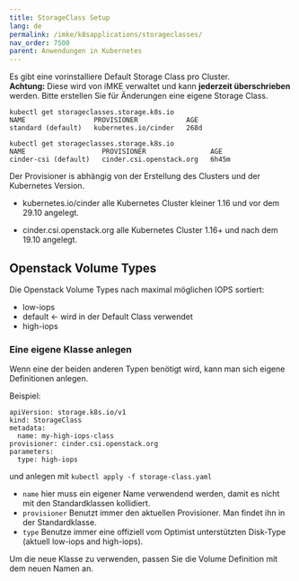 ```yaml
---
title: StorageClass Setup
lang: de
permalink: /imke/k8sapplications/storageclasses/
nav_order: 7500
parent: Anwendungen in Kubernetes
---
```

<!-- LTeX:  language=de-DE -->

Es gibt eine vorinstalliere Default Storage Class pro Cluster.  
**Achtung:** Diese wird von iMKE verwaltet und kann **jederzeit überschrieben** werden. Bitte erstellen Sie für Änderungen eine eigene Storage Class.

```
kubectl get storageclasses.storage.k8s.io
NAME                 PROVISIONER            AGE
standard (default)   kubernetes.io/cinder   268d
```

```
kubectl get storageclasses.storage.k8s.io
NAME                   PROVISIONER                AGE
cinder-csi (default)   cinder.csi.openstack.org   6h45m
```

Der Provisioner is abhängig von der Erstellung des Clusters und der Kubernetes Version.

* kubernetes.io/cinder
    alle Kubernetes Cluster kleiner 1.16 und vor dem 29.10 angelegt.

* cinder.csi.openstack.org
    alle Kubernetes Cluster 1.16+ und nach dem 19.10 angelegt.

## Openstack Volume Types

Die Openstack Volume Types nach maximal möglichen IOPS sortiert:

* low-iops
* default <- wird in der Default Class verwendet
* high-iops

### Eine eigene Klasse anlegen

Wenn eine der beiden anderen Typen benötigt wird, kann man sich eigene Definitionen anlegen.

Beispiel:
```
apiVersion: storage.k8s.io/v1
kind: StorageClass
metadata:
  name: my-high-iops-class
provisioner: cinder.csi.openstack.org
parameters:
  type: high-iops
```
und anlegen mit `kubectl apply -f storage-class.yaml`

* `name` hier muss ein eigener Name verwendend werden, damit es nicht mit den Standardklassen kollidiert.
* `provisioner` Benutzt immer den aktuellen Provisioner. Man findet ihn in der Standardklasse.
* `type` Benutze immer eine offiziell vom Optimist unterstützten Disk-Type (aktuell low-iops and high-iops).

Um die neue Klasse zu verwenden, passen Sie die Volume Definition mit dem neuen Namen an.
